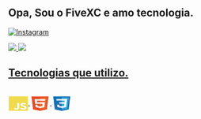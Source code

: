 ## Opa, Sou o FiveXC e amo tecnologia.
[![Instagram](https://img.shields.io/badge/Instagram-E4405F?style=for-the-badge&logo=instagram&logoColor=white)](https://www.instagram.com/pereiracavalcante04/?next=%2F)

<div style="display: inline_block">
  <a href="https://github.com/FiveXC">
<img height="200em"src="https://github-readme-stats.vercel.app/api?username=FiveXC&show_icons=true&theme=dark&include_all_commits=true&count_private=true">
<img height="110em" src="https://github-readme-stats.vercel.app/api/top-langs/?username=FiveXC&layout=compact&langs_count=7&theme=dark">
</div>
  
## Tecnologias que utilizo.
<div style="display: inline_block">
 <br>
 <img align="center" alt="Five-Js" height="30" width="40" src="https://raw.githubusercontent.com/devicons/devicon/master/icons/javascript/javascript-plain.svg">
 <img align="center" alt="Five-HTML" height="30" width="40" src="https://raw.githubusercontent.com/devicons/devicon/master/icons/html5/html5-original.svg">
 <img align="center" alt="Five-CSS" height="30" width="40" src="https://raw.githubusercontent.com/devicons/devicon/master/icons/css3/css3-original.svg">
</div>
